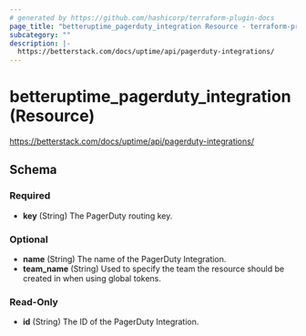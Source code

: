 ```yaml
---
# generated by https://github.com/hashicorp/terraform-plugin-docs
page_title: "betteruptime_pagerduty_integration Resource - terraform-provider-better-uptime"
subcategory: ""
description: |-
  https://betterstack.com/docs/uptime/api/pagerduty-integrations/
---
```


# betteruptime_pagerduty_integration (Resource)

https://betterstack.com/docs/uptime/api/pagerduty-integrations/



<!-- schema generated by tfplugindocs -->
## Schema

### Required

- **key** (String) The PagerDuty routing key.

### Optional

- **name** (String) The name of the PagerDuty Integration.
- **team_name** (String) Used to specify the team the resource should be created in when using global tokens.

### Read-Only

- **id** (String) The ID of the PagerDuty Integration.


